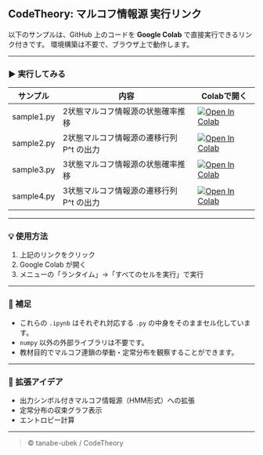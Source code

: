 ## CodeTheory: マルコフ情報源 実行リンク

以下のサンプルは、GitHub 上のコードを **Google Colab** で直接実行できるリンク付きです。
環境構築は不要で、ブラウザ上で動作します。

---

### ▶ 実行してみる

| サンプル       | 内容                      | Colabで開く                                                                                                                                                                                                                                 |
| ---------- | ----------------------- | ---------------------------------------------------------------------------------------------------------------------------------------------------------------------------------------------------------------------------------------- |
| sample1.py | 2状態マルコフ情報源の状態確率推移       | [![Open In Colab](https://colab.research.google.com/assets/colab-badge.svg)](https://colab.research.google.com/github/tanabe-ubek/CodeTheory/blob/main/04_%E3%83%9E%E3%83%AB%E3%82%B3%E3%83%95%E6%83%85%E5%A0%B1%E6%BA%90/sample1.ipynb) |
| sample2.py | 2状態マルコフ情報源の遷移行列 P^t の出力 | [![Open In Colab](https://colab.research.google.com/assets/colab-badge.svg)](https://colab.research.google.com/github/tanabe-ubek/CodeTheory/blob/main/04_%E3%83%9E%E3%83%AB%E3%82%B3%E3%83%95%E6%83%85%E5%A0%B1%E6%BA%90/sample2.ipynb) |
| sample3.py | 3状態マルコフ情報源の状態確率推移       | [![Open In Colab](https://colab.research.google.com/assets/colab-badge.svg)](https://colab.research.google.com/github/tanabe-ubek/CodeTheory/blob/main/04_%E3%83%9E%E3%83%AB%E3%82%B3%E3%83%95%E6%83%85%E5%A0%B1%E6%BA%90/sample3.ipynb) |
| sample4.py | 3状態マルコフ情報源の遷移行列 P^t の出力 | [![Open In Colab](https://colab.research.google.com/assets/colab-badge.svg)](https://colab.research.google.com/github/tanabe-ubek/CodeTheory/blob/main/04_%E3%83%9E%E3%83%AB%E3%82%B3%E3%83%95%E6%83%85%E5%A0%B1%E6%BA%90/sample4.ipynb) |

---

### 💡 使用方法

1. 上記のリンクをクリック
2. Google Colab が開く
3. メニューの「ランタイム」→「すべてのセルを実行」で実行

---

### 📘 補足

* これらの `.ipynb` はそれぞれ対応する `.py` の中身をそのままセル化しています。
* `numpy` 以外の外部ライブラリは不要です。
* 教材目的でマルコフ連鎖の挙動・定常分布を観察することができます。

---

### 🧩 拡張アイデア

* 出力シンボル付きマルコフ情報源（HMM形式）への拡張
* 定常分布の収束グラフ表示
* エントロピー計算

---

> © tanabe-ubek / CodeTheory
